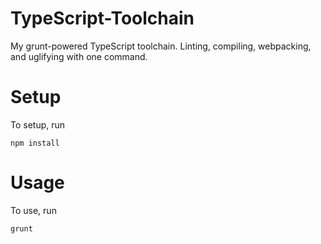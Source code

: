 # TypeScript-Toolchain
My grunt-powered TypeScript toolchain. Linting, compiling, webpacking, and uglifying with one command.

# Setup
To setup, run

`npm install`

# Usage

To use, run

`grunt`

